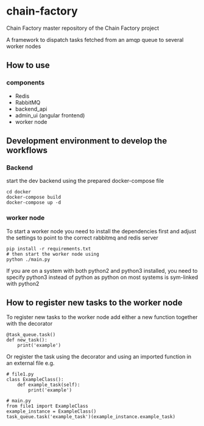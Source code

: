 # chain-factory
Chain Factory master repository of the Chain Factory project

A framework to dispatch tasks fetched from an amqp queue to several worker nodes

## How to use

### components
 - Redis
 - RabbitMQ
 - backend_api
 - admin_ui (angular frontend)
 - worker node

## Development environment to develop the workflows

### Backend
start the dev backend using the prepared docker-compose file

    cd docker
    docker-compose build
    docker-compose up -d

### worker node
To start a worker node you need to install the dependencies first and adjust the settings to point to the correct rabbitmq and redis server

    pip install -r requirements.txt
    # then start the worker node using
    python ./main.py

If you are on a system with both python2 and python3 installed, you need to specify python3 instead of python as python on most systems is sym-linked with python2


## How to register new tasks to the worker node
To register new tasks to the worker node add either a new function together with the decorator

    @task_queue.task()
    def new_task():
        print('example')

Or register the task using the decorator and using an imported function in an external file e.g.

    # file1.py
    class ExampleClass():
        def example_task(self):
            print('example')
   
    # main.py
    from file1 import ExampleClass
    example_instance = ExampleClass()
    task_queue.task('example_task')(example_instance.example_task)
